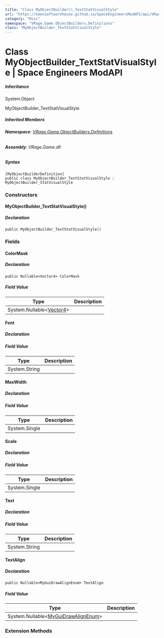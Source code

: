 ```yaml
---
title: "Class MyObjectBuilder\\_TextStatVisualStyle"
url: "https://keensoftwarehouse.github.io/SpaceEngineersModAPI/api/VRage.Game.ObjectBuilders.Definitions.MyObjectBuilder_TextStatVisualStyle.html"
category: "Misc"
namespace: "VRage.Game.ObjectBuilders.Definitions"
class: "MyObjectBuilder_TextStatVisualStyle"
---
```


# Class MyObjectBuilder\_TextStatVisualStyle | Space Engineers ModAPI

##### Inheritance

System.Object

MyObjectBuilder\_TextStatVisualStyle

##### Inherited Members

###### **Namespace**: [VRage.Game.ObjectBuilders.Definitions](https://keensoftwarehouse.github.io/SpaceEngineersModAPI/api/VRage.Game.ObjectBuilders.Definitions.html)

###### **Assembly**: VRage.Game.dll

##### Syntax

```
[MyObjectBuilderDefinition]
public class MyObjectBuilder_TextStatVisualStyle : MyObjectBuilder_StatVisualStyle
```

### Constructors

#### MyObjectBuilder\_TextStatVisualStyle()

##### Declaration

```
public MyObjectBuilder_TextStatVisualStyle()
```

### Fields

#### ColorMask

##### Declaration

```
public Nullable<Vector4> ColorMask
```

##### Field Value

| Type | Description |
| --- | --- |
| System.Nullable<[Vector4](https://keensoftwarehouse.github.io/SpaceEngineersModAPI/api/VRageMath.Vector4.html)\> |     |

#### Font

##### Declaration

##### Field Value

| Type | Description |
| --- | --- |
| System.String |     |

#### MaxWidth

##### Declaration

##### Field Value

| Type | Description |
| --- | --- |
| System.Single |     |

#### Scale

##### Declaration

##### Field Value

| Type | Description |
| --- | --- |
| System.Single |     |

#### Text

##### Declaration

##### Field Value

| Type | Description |
| --- | --- |
| System.String |     |

#### TextAlign

##### Declaration

```
public Nullable<MyGuiDrawAlignEnum> TextAlign
```

##### Field Value

| Type | Description |
| --- | --- |
| System.Nullable<[MyGuiDrawAlignEnum](https://keensoftwarehouse.github.io/SpaceEngineersModAPI/api/VRage.Utils.MyGuiDrawAlignEnum.html)\> |     |

### Extension Methods